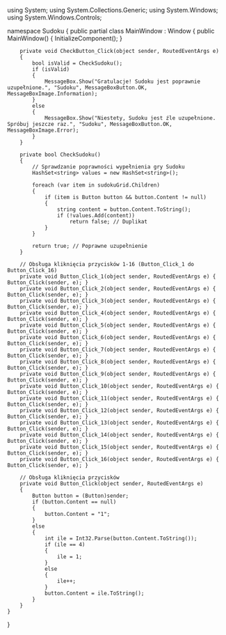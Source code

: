 using System;
using System.Collections.Generic;
using System.Windows;
using System.Windows.Controls;

namespace Sudoku
{
    public partial class MainWindow : Window
    {
        public MainWindow()
        {
            InitializeComponent();
        }

        private void CheckButton_Click(object sender, RoutedEventArgs e)
        {
            bool isValid = CheckSudoku();
            if (isValid)
            {
                MessageBox.Show("Gratulacje! Sudoku jest poprawnie uzupełnione.", "Sudoku", MessageBoxButton.OK, MessageBoxImage.Information);
            }
            else
            {
                MessageBox.Show("Niestety, Sudoku jest źle uzupełnione. Spróbuj jeszcze raz.", "Sudoku", MessageBoxButton.OK, MessageBoxImage.Error);
            }
        }

        private bool CheckSudoku()
        {
            // Sprawdzanie poprawności wypełnienia gry Sudoku
            HashSet<string> values = new HashSet<string>();

            foreach (var item in sudokuGrid.Children)
            {
                if (item is Button button && button.Content != null)
                {
                    string content = button.Content.ToString();
                    if (!values.Add(content))
                        return false; // Duplikat
                }
            }

            return true; // Poprawne uzupełnienie
        }

        // Obsługa kliknięcia przycisków 1-16 (Button_Click_1 do Button_Click_16)
        private void Button_Click_1(object sender, RoutedEventArgs e) { Button_Click(sender, e); }
        private void Button_Click_2(object sender, RoutedEventArgs e) { Button_Click(sender, e); }
        private void Button_Click_3(object sender, RoutedEventArgs e) { Button_Click(sender, e); }
        private void Button_Click_4(object sender, RoutedEventArgs e) { Button_Click(sender, e); }
        private void Button_Click_5(object sender, RoutedEventArgs e) { Button_Click(sender, e); }
        private void Button_Click_6(object sender, RoutedEventArgs e) { Button_Click(sender, e); }
        private void Button_Click_7(object sender, RoutedEventArgs e) { Button_Click(sender, e); }
        private void Button_Click_8(object sender, RoutedEventArgs e) { Button_Click(sender, e); }
        private void Button_Click_9(object sender, RoutedEventArgs e) { Button_Click(sender, e); }
        private void Button_Click_10(object sender, RoutedEventArgs e) { Button_Click(sender, e); }
        private void Button_Click_11(object sender, RoutedEventArgs e) { Button_Click(sender, e); }
        private void Button_Click_12(object sender, RoutedEventArgs e) { Button_Click(sender, e); }
        private void Button_Click_13(object sender, RoutedEventArgs e) { Button_Click(sender, e); }
        private void Button_Click_14(object sender, RoutedEventArgs e) { Button_Click(sender, e); }
        private void Button_Click_15(object sender, RoutedEventArgs e) { Button_Click(sender, e); }
        private void Button_Click_16(object sender, RoutedEventArgs e) { Button_Click(sender, e); }

        // Obsługa kliknięcia przycisków
        private void Button_Click(object sender, RoutedEventArgs e)
        {
            Button button = (Button)sender;
            if (button.Content == null)
            {
                button.Content = "1";
            }
            else
            {
                int ile = Int32.Parse(button.Content.ToString());
                if (ile == 4)
                {
                    ile = 1;
                }
                else
                {
                    ile++;
                }
                button.Content = ile.ToString();
            }
        }
    }
}
